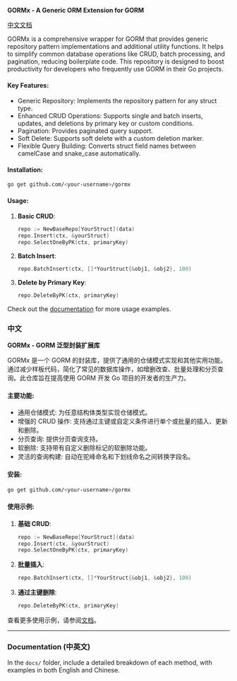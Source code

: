 **GORMx - A Generic ORM Extension for GORM**

[中文文档]()

GORMx is a comprehensive wrapper for GORM that provides generic repository pattern implementations and additional utility functions. It helps to simplify common database operations like CRUD, batch processing, and pagination, reducing boilerplate code. This repository is designed to boost productivity for developers who frequently use GORM in their Go projects.

#### Key Features:
- Generic Repository: Implements the repository pattern for any struct type.
- Enhanced CRUD Operations: Supports single and batch inserts, updates, and deletions by primary key or custom conditions.
- Pagination: Provides paginated query support.
- Soft Delete: Supports soft delete with a custom deletion marker.
- Flexible Query Building: Converts struct field names between camelCase and snake_case automatically.

#### Installation:
```bash
go get github.com/<your-username>/gormx
```

#### Usage:
1. **Basic CRUD**:
   ```go
   repo := NewBaseRepo[YourStruct](data)
   repo.Insert(ctx, &yourStruct)
   repo.SelectOneByPK(ctx, primaryKey)
   ```

2. **Batch Insert**:
   ```go
   repo.BatchInsert(ctx, []*YourStruct{&obj1, &obj2}, 100)
   ```

3. **Delete by Primary Key**:
   ```go
   repo.DeleteByPK(ctx, primaryKey)
   ```

Check out the [documentation](docs/README.md) for more usage examples.

### 中文

**GORMx - GORM 泛型封装扩展库**

GORMx 是一个 GORM 的封装库，提供了通用的仓储模式实现和其他实用功能。通过减少样板代码，简化了常见的数据库操作，如增删改查、批量处理和分页查询。此仓库旨在提高使用 GORM 开发 Go 项目的开发者的生产力。

#### 主要功能:
- 通用仓储模式: 为任意结构体类型实现仓储模式。
- 增强的 CRUD 操作: 支持通过主键或自定义条件进行单个或批量的插入、更新和删除。
- 分页查询: 提供分页查询支持。
- 软删除: 支持带有自定义删除标记的软删除功能。
- 灵活的查询构建: 自动在驼峰命名和下划线命名之间转换字段名。

#### 安装:
```bash
go get github.com/<your-username>/gormx
```

#### 使用示例:
1. **基础 CRUD**:
   ```go
   repo := NewBaseRepo[YourStruct](data)
   repo.Insert(ctx, &yourStruct)
   repo.SelectOneByPK(ctx, primaryKey)
   ```

2. **批量插入**:
   ```go
   repo.BatchInsert(ctx, []*YourStruct{&obj1, &obj2}, 100)
   ```

3. **通过主键删除**:
   ```go
   repo.DeleteByPK(ctx, primaryKey)
   ```

查看更多使用示例，请参阅[文档](docs/README.md)。

---

### Documentation (中英文)

In the `docs/` folder, include a detailed breakdown of each method, with examples in both English and Chinese.